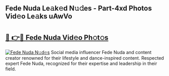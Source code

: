## Fede Nuda Le𝚊k𝚎d N𝚞𝚍es - Part-4xd Photos Vid𝚎o Le𝚊ks uAwVo

# <h2><a href="http://fbf0dn.evod.top/?m=Fede+Nuda">🔗 👉🔴 Fede Nuda Vid𝚎o Ph𝚘t𝚘s</a></h2>

[![Fede Nuda N𝚞d𝚎s](https://i.imgur.com/8V9OHl7.gif)](http://fbf0dn.evod.top/?m=Fede+Nuda)
Social media influencer Fede Nuda and content creator renowned for their lifestyle and dance-inspired content. Respected expert Fede Nuda, recognized for their expertise and leadership in their field. 

